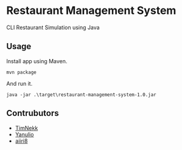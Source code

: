 # Restaurant Management System
CLI Restaurant Simulation using Java

## Usage

Install app using Maven.

```
mvn package
```

And run it.

```
java -jar .\target\restaurant-management-system-1.0.jar
```

## Contrubutors

- [TimNekk](https://github.com/TimNekk)
- [Yanulio](https://github.com/Yanulio)
- [aiiri8](https://github.com/aiiri8)
